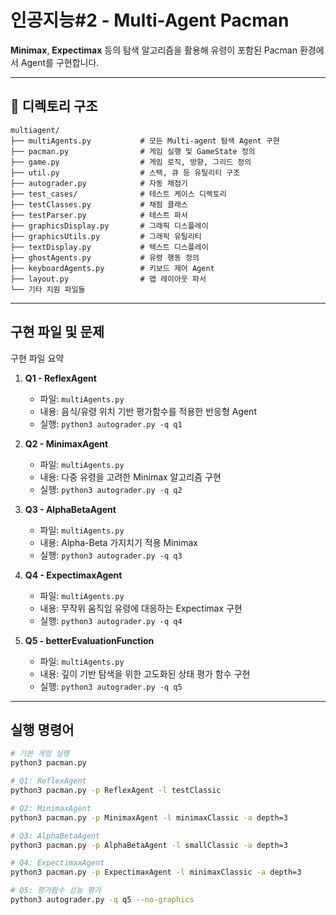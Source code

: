 # 인공지능#2 - Multi-Agent Pacman

**Minimax**, **Expectimax** 등의 탐색 알고리즘을 활용해 유령이 포함된 Pacman 환경에서 Agent를 구현합니다.

---

##  📁 디렉토리 구조

```
multiagent/
├── multiAgents.py           # 모든 Multi-agent 탐색 Agent 구현
├── pacman.py                # 게임 실행 및 GameState 정의
├── game.py                  # 게임 로직, 방향, 그리드 정의
├── util.py                  # 스택, 큐 등 유틸리티 구조
├── autograder.py            # 자동 채점기
├── test_cases/              # 테스트 케이스 디렉토리
├── testClasses.py           # 채점 클래스
├── testParser.py            # 테스트 파서
├── graphicsDisplay.py       # 그래픽 디스플레이 
├── graphicsUtils.py         # 그래픽 유틸리티 
├── textDisplay.py           # 텍스트 디스플레이 
├── ghostAgents.py           # 유령 행동 정의 
├── keyboardAgents.py        # 키보드 제어 Agent 
├── layout.py                # 맵 레이아웃 파서 
└── 기타 지원 파일들

```
---

## 구현 파일 및 문제

구현 파일 요약

1. **Q1 - ReflexAgent**
   - 파일: `multiAgents.py`
   - 내용: 음식/유령 위치 기반 평가함수를 적용한 반응형 Agent
   - 실행: `python3 autograder.py -q q1`

2. **Q2 - MinimaxAgent**
   - 파일: `multiAgents.py`
   - 내용: 다중 유령을 고려한 Minimax 알고리즘 구현
   - 실행: `python3 autograder.py -q q2`

3. **Q3 - AlphaBetaAgent**
   - 파일: `multiAgents.py`
   - 내용: Alpha-Beta 가지치기 적용 Minimax
   - 실행: `python3 autograder.py -q q3`

4. **Q4 - ExpectimaxAgent**
   - 파일: `multiAgents.py`
   - 내용: 무작위 움직임 유령에 대응하는 Expectimax 구현
   - 실행: `python3 autograder.py -q q4`

5. **Q5 - betterEvaluationFunction**
   - 파일: `multiAgents.py`
   - 내용: 깊이 기반 탐색을 위한 고도화된 상태 평가 함수 구현
   - 실행: `python3 autograder.py -q q5`

---

## 실행 명령어

```bash
# 기본 게임 실행
python3 pacman.py

# Q1: ReflexAgent
python3 pacman.py -p ReflexAgent -l testClassic

# Q2: MinimaxAgent
python3 pacman.py -p MinimaxAgent -l minimaxClassic -a depth=3

# Q3: AlphaBetaAgent
python3 pacman.py -p AlphaBetaAgent -l smallClassic -a depth=3

# Q4: ExpectimaxAgent
python3 pacman.py -p ExpectimaxAgent -l minimaxClassic -a depth=3

# Q5: 평가함수 성능 평가
python3 autograder.py -q q5 --no-graphics

```